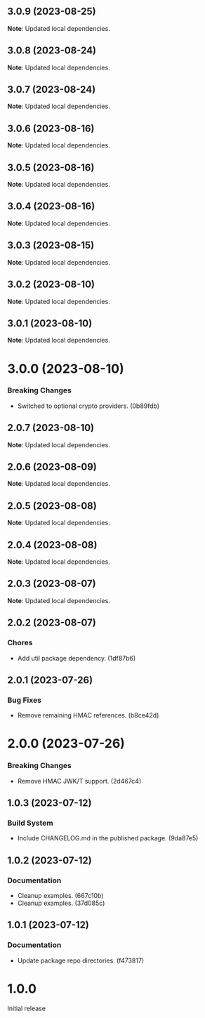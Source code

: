## 3.0.9 (2023-08-25)

**Note**: Updated local dependencies.

## 3.0.8 (2023-08-24)

**Note**: Updated local dependencies.

## 3.0.7 (2023-08-24)

**Note**: Updated local dependencies.

## 3.0.6 (2023-08-16)

**Note**: Updated local dependencies.

## 3.0.5 (2023-08-16)

**Note**: Updated local dependencies.

## 3.0.4 (2023-08-16)

**Note**: Updated local dependencies.

## 3.0.3 (2023-08-15)

**Note**: Updated local dependencies.

## 3.0.2 (2023-08-10)

**Note**: Updated local dependencies.

## 3.0.1 (2023-08-10)

**Note**: Updated local dependencies.

# 3.0.0 (2023-08-10)

### Breaking Changes

- Switched to optional crypto providers. (0b89fdb)

## 2.0.7 (2023-08-10)

**Note**: Updated local dependencies.

## 2.0.6 (2023-08-09)

**Note**: Updated local dependencies.

## 2.0.5 (2023-08-08)

**Note**: Updated local dependencies.

## 2.0.4 (2023-08-08)

**Note**: Updated local dependencies.

## 2.0.3 (2023-08-07)

**Note**: Updated local dependencies.

## 2.0.2 (2023-08-07)

### Chores

- Add util package dependency. (1df87b6)

## 2.0.1 (2023-07-26)

### Bug Fixes

- Remove remaining HMAC references. (b8ce42d)

# 2.0.0 (2023-07-26)

### Breaking Changes

- Remove HMAC JWK/T support. (2d467c4)

## 1.0.3 (2023-07-12)

### Build System

- Include CHANGELOG.md in the published package. (9da87e5)

## 1.0.2 (2023-07-12)

### Documentation

- Cleanup examples. (667c10b)
- Cleanup examples. (37d085c)

## 1.0.1 (2023-07-12)

### Documentation

- Update package repo directories. (f473817)

# 1.0.0

Initial release
